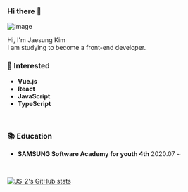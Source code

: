 ### Hi there 👋


![image](https://media.giphy.com/media/tu54GM19sqJOw/giphy.gif)

Hi, I'm Jaesung Kim <br/>
I am studying to become a front-end developer.


### 🌈 Interested

- **Vue.js**
- **React**
- **JavaScript**
- **TypeScript**

<br/>

### 📚 Education

- **SAMSUNG Software Academy for youth 4th**  2020.07 ~

<br/>

[![JS-2's GitHub stats](https://github-readme-stats.vercel.app/api?username=JS-2&theme=dracula)](https://github.com/anuraghazra/github-readme-stats)
